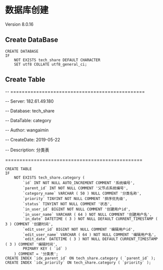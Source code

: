 # 数据库创建
Version 8.0.16

## Create DataBase

```mysql
CREATE DATABASE
IF
	NOT EXISTS tech_share DEFAULT CHARACTER 
	SET utf8 COLLATE utf8_general_ci;
```


<!--备注：COLLATE(排序):_ci结尾表示大小写不敏感（caseinsensitive）,_cs表示大小写敏感（case sensitive）,_bin表示二进制的比较（binary）-->


## Create Table

-- ===============================================

-- Server:	182.61.49.180
 
-- Database:	tech_share
 
-- DataTable: category
 
-- Author:    wangaimin	
 
-- CreateDate:	2019-05-22

-- Description:	分类表
 
================================================

```mysql
CREATE TABLE
IF
	NOT EXISTS tech_share.category (
		`id` INT NOT NULL AUTO_INCREMENT COMMENT '系统编号',
		`parent_id` INT NOT NULL COMMENT '父节点系统编号',
		`category_name` VARCHAR ( 50 ) NULL COMMENT '分类名称',
		`priority` TINYINT NOT NULL COMMENT '排序优先级',
		`status` TINYINT NOT NULL COMMENT '状态',
		`in_user_id` BIGINT NOT NULL COMMENT '创建用户id',
		`in_user_name` VARCHAR ( 64 ) NOT NULL COMMENT '创建用户名',
		`in_date` DATETIME ( 3 ) NOT NULL DEFAULT CURRENT_TIMESTAMP ( 3 ) COMMENT '创建时间',
		`edit_user_id` BIGINT NOT NULL COMMENT '编辑用户id',
		`edit_user_name` VARCHAR ( 64 ) NOT NULL COMMENT '编辑用户名',
		`edit_date` DATETIME ( 3 ) NOT NULL DEFAULT CURRENT_TIMESTAMP ( 3 ) COMMENT '编辑时间',
		PRIMARY KEY ( `id` ) 
	) COMMENT = '分类表';
CREATE INDEX `idx_parent_id` ON tech_share.category ( `parent_id` );
CREATE INDEX `idx_priority` ON tech_share.category ( `priority` );


```



